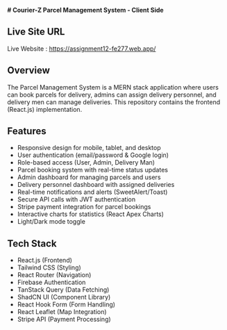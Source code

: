 **# Courier-Z Parcel Management System - Client Side**

## Live Site URL
Live Website : https://assignment12-fe277.web.app/

## Overview
The Parcel Management System is a MERN stack application where users can book parcels for delivery, admins can assign delivery personnel, and delivery men can manage deliveries. This repository contains the frontend (React.js) implementation.

## Features
- Responsive design for mobile, tablet, and desktop
- User authentication (email/password & Google login)
- Role-based access (User, Admin, Delivery Man)
- Parcel booking system with real-time status updates
- Admin dashboard for managing parcels and users
- Delivery personnel dashboard with assigned deliveries
- Real-time notifications and alerts (SweetAlert/Toast)
- Secure API calls with JWT authentication
- Stripe payment integration for parcel bookings
- Interactive charts for statistics (React Apex Charts)
- Light/Dark mode toggle

## Tech Stack
- React.js (Frontend)
- Tailwind CSS (Styling)
- React Router (Navigation)
- Firebase Authentication
- TanStack Query (Data Fetching)
- ShadCN UI (Component Library)
- React Hook Form (Form Handling)
- React Leaflet (Map Integration)
- Stripe API (Payment Processing)

